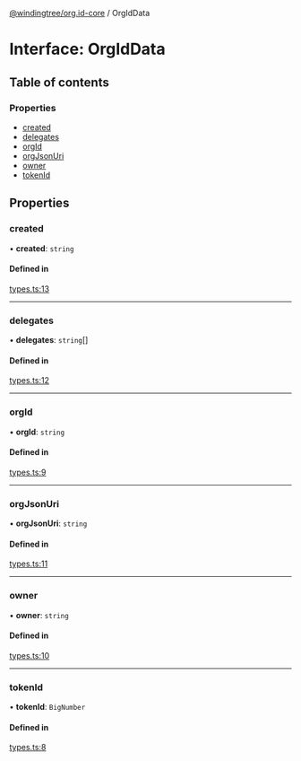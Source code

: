 [@windingtree/org.id-core](../README.md) / OrgIdData

# Interface: OrgIdData

## Table of contents

### Properties

- [created](OrgIdData.md#created)
- [delegates](OrgIdData.md#delegates)
- [orgId](OrgIdData.md#orgid)
- [orgJsonUri](OrgIdData.md#orgjsonuri)
- [owner](OrgIdData.md#owner)
- [tokenId](OrgIdData.md#tokenid)

## Properties

### created

• **created**: `string`

#### Defined in

[types.ts:13](https://github.com/windingtree/org.id-sdk/blob/4b3a2f6/packages/core/src/types.ts#L13)

___

### delegates

• **delegates**: `string`[]

#### Defined in

[types.ts:12](https://github.com/windingtree/org.id-sdk/blob/4b3a2f6/packages/core/src/types.ts#L12)

___

### orgId

• **orgId**: `string`

#### Defined in

[types.ts:9](https://github.com/windingtree/org.id-sdk/blob/4b3a2f6/packages/core/src/types.ts#L9)

___

### orgJsonUri

• **orgJsonUri**: `string`

#### Defined in

[types.ts:11](https://github.com/windingtree/org.id-sdk/blob/4b3a2f6/packages/core/src/types.ts#L11)

___

### owner

• **owner**: `string`

#### Defined in

[types.ts:10](https://github.com/windingtree/org.id-sdk/blob/4b3a2f6/packages/core/src/types.ts#L10)

___

### tokenId

• **tokenId**: `BigNumber`

#### Defined in

[types.ts:8](https://github.com/windingtree/org.id-sdk/blob/4b3a2f6/packages/core/src/types.ts#L8)
